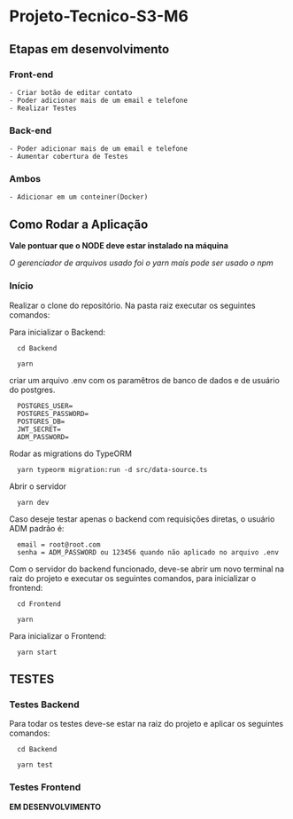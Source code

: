 # Projeto-Tecnico-S3-M6

## Etapas em desenvolvimento
  ### Front-end
    - Criar botão de editar contato
    - Poder adicionar mais de um email e telefone
    - Realizar Testes
  ### Back-end
    - Poder adicionar mais de um email e telefone
    - Aumentar cobertura de Testes
  ### Ambos
    - Adicionar em um conteiner(Docker)


## Como Rodar a Aplicação

**Vale pontuar que o NODE deve estar instalado na máquina**

*O gerenciador de arquivos usado foi o yarn mais pode ser usado o npm*

### Início  
  Realizar o clone do repositório. Na pasta raiz executar os seguintes comandos:
  
  Para inicializar o Backend:
  ```shell
    cd Backend
  ```
  ```shell
    yarn
  ```
  criar um arquivo .env com os paramêtros de banco de dados e de usuário do postgres.
  ```shell
    POSTGRES_USER=
    POSTGRES_PASSWORD=
    POSTGRES_DB=
    JWT_SECRET=
    ADM_PASSWORD=
  ```
  Rodar as migrations do TypeORM
  ```shell
    yarn typeorm migration:run -d src/data-source.ts
  ```
  Abrir o servidor
  ```shell
    yarn dev
  ```
  Caso deseje testar apenas o backend com requisições diretas, o usuário ADM padrão é:
  ```shell
    email = root@root.com
    senha = ADM_PASSWORD ou 123456 quando não aplicado no arquivo .env
  ```
  
  Com o servidor do backend funcionado, deve-se abrir um novo terminal na raiz do projeto e executar os seguintes comandos, para inicializar o frontend:
  ```shell
    cd Frontend
  ```
  ```shell
    yarn
  ```
  Para inicializar o Frontend:
  ```shell
    yarn start
  ```

## TESTES
  ### Testes Backend
  
  Para todar os testes deve-se estar na raiz do projeto e aplicar os seguintes comandos:
  
  ```shell
    cd Backend
  ```
  ```shell
    yarn test
  ```
  
  ### Testes Frontend
  
  **EM DESENVOLVIMENTO**
